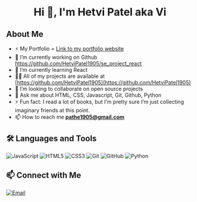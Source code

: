 <h1 align="center">Hi 👋, I'm Hetvi Patel aka Vi</h1>

## About Me
- ⚡ My Portfolio = [Link to my portfolio website](https://hetvipatel1905.github.io/Portfolio/)
- 🔭  I’m currently working on Github https://github.com/HetviPatel1905/se_project_react
- 🌱 I’m currently learning React
- 👨‍💻 All of my projects are available at [https://github.com/HetviPatel1905](https://github.com/HetviPatel1905)
- 👯 I’m looking to collaborate on open source projects
- 💬 Ask me about HTML, CSS, Javascript, Git, Github, Python
- ⚡ Fun fact: I read a lot of books, but I’m pretty sure I’m just collecting imaginary friends at this point.
- 📫 How to reach me **pathe1905@gmail.com**

## 🛠️ Languages and Tools
![JavaScript](https://img.shields.io/badge/-JavaScript-000?&logo=JavaScript)
![HTML5](https://img.shields.io/badge/-HTML5-000?&logo=HTML5)
![CSS3](https://img.shields.io/badge/-CSS3-000?&logo=CSS3)
![Git](https://img.shields.io/badge/-Git-000?&logo=Git)
![GitHub](https://img.shields.io/badge/-GitHub-000?&logo=GitHub)
![Python](https://img.shields.io/badge/-Python-000?&logo=Python)

## 📫 Connect with Me
[![Email](https://img.shields.io/badge/-Email-000?&logo=Gmail)](mailto:pathe1905@gmail.com)





